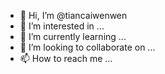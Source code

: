 - 👋 Hi, I’m @tiancaiwenwen
- 👀 I’m interested in ...
- 🌱 I’m currently learning ...
- 💞️ I’m looking to collaborate on ...
- 📫 How to reach me ...

<!---
tiancaiwenwen/tiancaiwenwen is a ✨ special ✨ repository because its `README.md` (this file) appears on your GitHub profile.
You can click the Preview link to take a look at your changes.
--->
